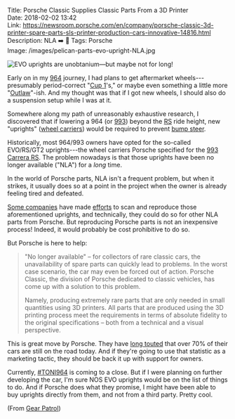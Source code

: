 Title: Porsche Classic Supplies Classic Parts From a 3D Printer  
Date: 2018-02-02 13:42  
Link: https://newsroom.porsche.com/en/company/porsche-classic-3d-printer-spare-parts-sls-printer-production-cars-innovative-14816.html  
Description: NLA ➡️ 🎉 
Tags: Porsche  
Image: /images/pelican-parts-evo-upright-NLA.jpg  

![EVO uprights are unobtanium—but maybe not for long!][1]
<!-- {.border} -->

Early on in my [964][2] journey, I had plans to get aftermarket wheels--- presumably period-correct "[Cup 1][3]'s," or maybe even something a little more "[Outlaw][4]"-ish. And my thought was that if I got new wheels, I should also do a suspension setup while I was at it.

Somewhere along my path of unreasonably exhaustive research, I discovered that if lowering a 964 (or [993][5]) beyond the [RS][6] ride height, new "uprights" ([wheel carriers][7]) would be required to prevent [bump steer][8].

Historically, most 964/993 owners have opted for the so-called EVO/RS/GT2 uprights---the wheel carriers Porsche specified for the [993 Carrera RS][9]. The problem nowadays is that those uprights have been no longer available ("NLA") for a *long* time.

In the world of Porsche parts, NLA isn't a frequent problem, but when it strikes, it usually does so at a point in the project when the owner is already feeling tired and defeated.

[Some companies][10] have made [efforts][11] to scan and reproduce those aforementioned uprights, and technically, they could do so for other NLA parts from Porsche. But reproducing Porsche parts is not an inexpensive process! Indeed, it would probably be cost prohibitive to do so.

But Porsche is here to help:

> "No longer available" – for collectors of rare classic cars, the unavailability of spare parts can quickly lead to problems. In the worst case scenario, the car may even be forced out of action. Porsche Classic, the division of Porsche dedicated to classic vehicles, has come up with a solution to this problem.
>
> Namely, producing extremely rare parts that are only needed in small quantities using 3D printers. All parts that are produced using the 3D printing process meet the requirements in terms of absolute fidelity to the original specifications – both from a technical and a visual perspective.

This is great move by Porsche. They have [long touted][12] that over 70% of their cars are still on the road today. And if they're going to use that statistic as a marketing tactic, they should be back it up with support for owners.

Currently, [#TONI964][13] is coming to a close. But if I were planning on further developing the car, I'm sure NOS EVO uprights would be on the list of things to do. And if Porsche does what they promise, I might have been able to buy uprights directly from them, and not from a third party. Pretty cool.

(From [Gear Patrol][14])

[1]: /images/pelican-parts-evo-upright-NLA.jpg
[2]: https://en.wikipedia.org/wiki/Porsche_964 "Wikipedia article on the Porsche 964"
[3]: https://encrypted.google.com/search?q=Cup+1+porsche&safe=off&hl=en&source=lnms&tbm=isch&sa=X&ved=0ahUKEwi56Jy_x6HZAhVM8GMKHXRtBsYQ_AUICigB&biw=1340&bih=677 "Google Image search for Cup 1's"
[4]: http://www.52outlaw.com/wheel/ "Fifteen52's Outlaw wheel page"
[5]: https://en.wikipedia.org/wiki/Porsche_993 "Wikipedia article on the Porsche 993"
[6]: https://en.wikipedia.org/wiki/Porsche_964#Carrera_RS_variants "Wikipedia article on the 964 Carrera RS"
[7]: https://encrypted.google.com/search?safe=off&hl=en&biw=1340&bih=677&tbm=isch&sa=1&ei=1SeCWqj-M8_SjwPLuqjwDA&q=porsche+upright+wheel+carrier&oq=porsche+upright+wheel+carrier&gs_l=psy-ab.3...5152.6126.1.6428.8.8.0.0.0.0.98.678.8.8.0....0...1c.1.64.psy-ab..1.0.0....0.mKwmz_FsnZE "Google Image search for Porsche upright wheel carriers"
[8]: https://en.wikipedia.org/wiki/Bump_steer "Wikipedia article on bump steer"
[9]: https://en.wikipedia.org/wiki/Porsche_993#Carrera_RS "Wikipedia article on the 993 Carrera RS"
[10]: http://bbiautosport.com "bbi Autosport"
[11]: https://rennlist.com/forums/964-forum/988480-alternative-for-993-rs-evo-uprights-being-made.html "Rennlist post about 993 EVO/RS/GT2 upright reproductions"
[12]: https://www.porsche.com/international/accessoriesandservice/classic/ "From the horse's mouth: 70+% of their cars are still kicking around out there"
[13]: https://www.instagram.com/explore/tags/toni964/ "#TONI964 on Instagram"
[14]: https://gearpatrol.com/2018/02/12/owning-a-classic-porsche-is-about-to-get-more-practical/ "Source link to Gear Patrol"